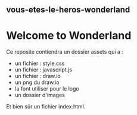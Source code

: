 ## vous-etes-le-heros-wonderland

# Welcome to Wonderland

Ce reposite contiendra un dossier assets qui a :

- un fichier : style.css
- un fichier : javascript.js
- un fichier : draw.io
- un png du draw.io
- la font utiliser pour le logo
- un dossier d'images

Et bien sûr un fichier index.html.

